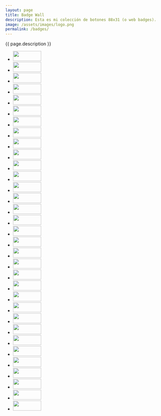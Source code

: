 ```yaml
---
layout: page
title: Badge Wall
description: Esta es mi colección de botones 88x31 (o web badges).
image: /assets/images/logo.png
permalink: /badges/
---
```


<p class="text-center">{{ page.description }}</p>

<ul class="list-inline">
<li class="list-inline-item mb-3">
<img src="{{ site.url }}/assets/images/buttons/People-Pledge-Badge-Cream-Pink.svg" alt="" width="88" height="31">
</li>
<li class="list-inline-item mb-3">
<img src="{{ site.url }}/assets/images/buttons/powered-by-echofeed-orange-large.svg" alt="" width="88" height="31">
</li>
<li class="list-inline-item mb-3">
<img src="{{ site.url }}/assets/images/buttons/WrittenByAHuman_04.svg" alt="" width="88" height="31">
</li>
<li class="list-inline-item mb-3">
<img src="{{ site.url }}/assets/images/buttons/upallnight.gif" alt="" width="88" height="31">
</li>
<li class="list-inline-item mb-3">
<img src="{{ site.url }}/assets/images/buttons/iso-8601-yyyy-mm-dd.webp" alt="" width="88" height="31">
</li>
<li class="list-inline-item mb-3">
<img src="{{ site.url }}/assets/images/buttons/html-learn-it-today.gif" alt="" width="88" height="31">
</li>
<li class="list-inline-item mb-3">
<img src="{{ site.url }}/assets/images/buttons/dont-be-a-phone-chump-get-a-computer.gif" alt="" width="88" height="31">
</li>
<li class="list-inline-item mb-3">
<img src="{{ site.url }}/assets/images/buttons/fuck-google.gif" alt="" width="88" height="31">
</li>
<li class="list-inline-item mb-3">
<img src="{{ site.url }}/assets/images/buttons/fuck-facebook.gif" alt="" width="88" height="31">
</li>
<li class="list-inline-item mb-3">
<img src="{{ site.url }}/assets/images/buttons/google-chrome-is-evil.gif" alt="" width="88" height="31">
</li>
<li class="list-inline-item mb-3">
<img src="{{ site.url }}/assets/images/buttons/delete-tiktok.gif" alt="" width="88" height="31">
</li>
<li class="list-inline-item mb-3">
<img src="{{ site.url }}/assets/images/buttons/delete-facebook-now.png" alt="" width="88" height="31">
</li>
<li class="list-inline-item mb-3">
<img src="{{ site.url }}/assets/images/buttons/join-the-fediverse.gif" alt="" width="88" height="31">
</li>
<li class="list-inline-item mb-3">
<img src="{{ site.url }}/assets/images/buttons/leave-twitter-join-mastodon.gif" alt="" width="88" height="31">
</li>
<li class="list-inline-item mb-3">
<img src="{{ site.url }}/assets/images/buttons/fascists-700x247.gif" alt="" width="88" height="31">
</li>
<li class="list-inline-item mb-3">
<img src="{{ site.url }}/assets/images/buttons/css-is-awesome.webp" alt="" width="88" height="31">
</li>
<li class="list-inline-item mb-3">
<img src="{{ site.url }}/assets/images/buttons/omglol.svg" alt="" width="88" height="31">
</li>
<li class="list-inline-item mb-3">
<img src="{{ site.url }}/assets/images/buttons/made-by-hand-animated.gif" alt="" width="88" height="31">
</li>
<li class="list-inline-item mb-3">
<img src="{{ site.url }}/assets/images/buttons/made-on-macintosh.gif" alt="" width="88" height="31">
</li>
<li class="list-inline-item mb-3">
<img src="{{ site.url }}/assets/images/buttons/internet-archive.gif" alt="" width="88" height="31">
</li>
<li class="list-inline-item mb-3">
<img src="{{ site.url }}/assets/images/buttons/mastodon.gif" alt="" width="88" height="31">
</li>
<li class="list-inline-item mb-3">
<img src="{{ site.url }}/assets/images/buttons/bluesky.gif" alt="" width="88" height="31">
</li>
<li class="list-inline-item mb-3">
<img src="{{ site.url }}/assets/images/buttons/rss.gif" alt="" width="88" height="31">
</li>
<li class="list-inline-item mb-3">
<img src="{{ site.url }}/assets/images/buttons/please-donate.gif" alt="" width="88" height="31">
</li>
<li class="list-inline-item mb-3">
<img src="{{ site.url }}/assets/images/buttons/panic.gif" alt="" width="88" height="31">
</li>
<li class="list-inline-item mb-3">
<img src="{{ site.url }}/assets/images/buttons/super-mario-bros.gif" alt="" width="88" height="31">
</li>
<li class="list-inline-item mb-3">
<img src="{{ site.url }}/assets/images/buttons/zelda.gif" alt="" width="88" height="31">
</li>
<li class="list-inline-item mb-3">
<img src="{{ site.url }}/assets/images/buttons/kirby.gif" alt="" width="88" height="31">
</li>
<li class="list-inline-item mb-3">
<img src="{{ site.url }}/assets/images/buttons/mode-7.gif" alt="" width="88" height="31">
</li>
<li class="list-inline-item mb-3">
<img src="{{ site.url }}/assets/images/buttons/recy5OLShD-88.webp" alt="" width="88" height="31">
</li>
<li class="list-inline-item mb-3">
<img src="{{ site.url }}/assets/images/buttons/SB7qKziVzd-88.webp" alt="" width="88" height="31">
</li>
<li class="list-inline-item mb-3">
<img src="{{ site.url }}/assets/images/buttons/Y62zt7L8R4-88.webp" alt="" width="88" height="31">
</li>
<li class="list-inline-item mb-3">
<img src="{{ site.url }}/assets/images/buttons/u_r0aXyVMa-88.webp" alt="" width="88" height="31">
</li>
</ul>

